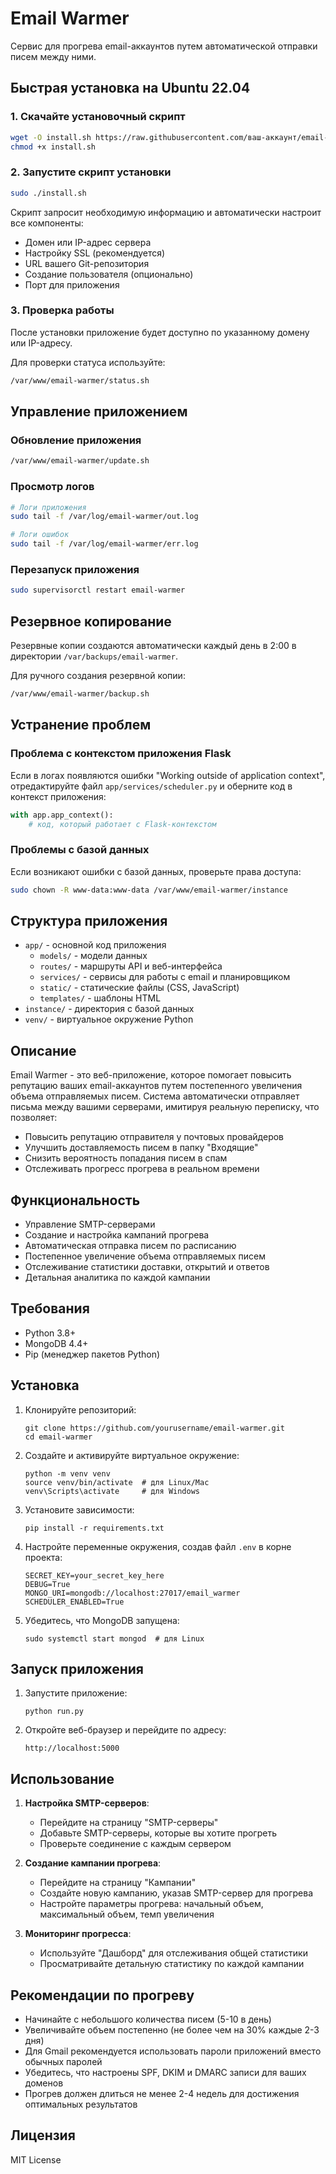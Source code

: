 # Email Warmer

Сервис для прогрева email-аккаунтов путем автоматической отправки писем между ними.

## Быстрая установка на Ubuntu 22.04

### 1. Скачайте установочный скрипт

```bash
wget -O install.sh https://raw.githubusercontent.com/ваш-аккаунт/email-warmer/main/install.sh
chmod +x install.sh
```

### 2. Запустите скрипт установки

```bash
sudo ./install.sh
```

Скрипт запросит необходимую информацию и автоматически настроит все компоненты:
- Домен или IP-адрес сервера
- Настройку SSL (рекомендуется)
- URL вашего Git-репозитория
- Создание пользователя (опционально)
- Порт для приложения

### 3. Проверка работы

После установки приложение будет доступно по указанному домену или IP-адресу.

Для проверки статуса используйте:
```bash
/var/www/email-warmer/status.sh
```

## Управление приложением

### Обновление приложения

```bash
/var/www/email-warmer/update.sh
```

### Просмотр логов

```bash
# Логи приложения
sudo tail -f /var/log/email-warmer/out.log

# Логи ошибок
sudo tail -f /var/log/email-warmer/err.log
```

### Перезапуск приложения

```bash
sudo supervisorctl restart email-warmer
```

## Резервное копирование

Резервные копии создаются автоматически каждый день в 2:00 в директории `/var/backups/email-warmer`.

Для ручного создания резервной копии:
```bash
/var/www/email-warmer/backup.sh
```

## Устранение проблем

### Проблема с контекстом приложения Flask

Если в логах появляются ошибки "Working outside of application context", отредактируйте файл `app/services/scheduler.py` и оберните код в контекст приложения:

```python
with app.app_context():
    # код, который работает с Flask-контекстом
```

### Проблемы с базой данных

Если возникают ошибки с базой данных, проверьте права доступа:

```bash
sudo chown -R www-data:www-data /var/www/email-warmer/instance
```

## Структура приложения

- `app/` - основной код приложения
  - `models/` - модели данных
  - `routes/` - маршруты API и веб-интерфейса
  - `services/` - сервисы для работы с email и планировщиком
  - `static/` - статические файлы (CSS, JavaScript)
  - `templates/` - шаблоны HTML
- `instance/` - директория с базой данных
- `venv/` - виртуальное окружение Python

## Описание

Email Warmer - это веб-приложение, которое помогает повысить репутацию ваших email-аккаунтов путем постепенного увеличения объема отправляемых писем. Система автоматически отправляет письма между вашими серверами, имитируя реальную переписку, что позволяет:

- Повысить репутацию отправителя у почтовых провайдеров
- Улучшить доставляемость писем в папку "Входящие"
- Снизить вероятность попадания писем в спам
- Отслеживать прогресс прогрева в реальном времени

## Функциональность

- Управление SMTP-серверами
- Создание и настройка кампаний прогрева
- Автоматическая отправка писем по расписанию
- Постепенное увеличение объема отправляемых писем
- Отслеживание статистики доставки, открытий и ответов
- Детальная аналитика по каждой кампании

## Требования

- Python 3.8+
- MongoDB 4.4+
- Pip (менеджер пакетов Python)

## Установка

1. Клонируйте репозиторий:
   ```
   git clone https://github.com/yourusername/email-warmer.git
   cd email-warmer
   ```

2. Создайте и активируйте виртуальное окружение:
   ```
   python -m venv venv
   source venv/bin/activate  # для Linux/Mac
   venv\Scripts\activate     # для Windows
   ```

3. Установите зависимости:
   ```
   pip install -r requirements.txt
   ```

4. Настройте переменные окружения, создав файл `.env` в корне проекта:
   ```
   SECRET_KEY=your_secret_key_here
   DEBUG=True
   MONGO_URI=mongodb://localhost:27017/email_warmer
   SCHEDULER_ENABLED=True
   ```

5. Убедитесь, что MongoDB запущена:
   ```
   sudo systemctl start mongod  # для Linux
   ```

## Запуск приложения

1. Запустите приложение:
   ```
   python run.py
   ```

2. Откройте веб-браузер и перейдите по адресу:
   ```
   http://localhost:5000
   ```

## Использование

1. **Настройка SMTP-серверов**:
   - Перейдите на страницу "SMTP-серверы"
   - Добавьте SMTP-серверы, которые вы хотите прогреть
   - Проверьте соединение с каждым сервером

2. **Создание кампании прогрева**:
   - Перейдите на страницу "Кампании"
   - Создайте новую кампанию, указав SMTP-сервер для прогрева
   - Настройте параметры прогрева: начальный объем, максимальный объем, темп увеличения

3. **Мониторинг прогресса**:
   - Используйте "Дашборд" для отслеживания общей статистики
   - Просматривайте детальную статистику по каждой кампании

## Рекомендации по прогреву

- Начинайте с небольшого количества писем (5-10 в день)
- Увеличивайте объем постепенно (не более чем на 30% каждые 2-3 дня)
- Для Gmail рекомендуется использовать пароли приложений вместо обычных паролей
- Убедитесь, что настроены SPF, DKIM и DMARC записи для ваших доменов
- Прогрев должен длиться не менее 2-4 недель для достижения оптимальных результатов

## Лицензия

MIT License 
